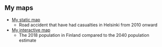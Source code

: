 ## My maps

 - [My static map](https://autogis-2019.github.io/exercise-5-anttinevalainen/static_map.svg)
    - Road accident that have had casualties in Helsinki from 2010 onward
 - [My interactive map](https://autogis-2019.github.io/exercise-5-anttinevalainen/population_change.html)
    - The 2018 population in Finland compared to the 2040 population estimate
